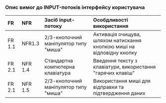 ### Опис вимог до INPUT-потоків інтерфейсу користувача


|FR |NFR |Засіб input-потоку | Особдливості використання |
|:- |:- |:-|:-| 
|FR 1.1| NFR1.3| 2/3-кнопочний маніпулятор типу "миша"| Активація очищува, шляхом натискання кнопкою миші на відповідну кнопку|
|FR 2.1| NFR 1.4| Стандартна компютерна клавіатура| Введення тексту з клавіатури, використання "гарячих клавіш"|
|FR 2.1| NFR 1.5| 2/3-кнопочний маніпулятор типу "миша" | Використання миші для відправки та підтвердження даних|
